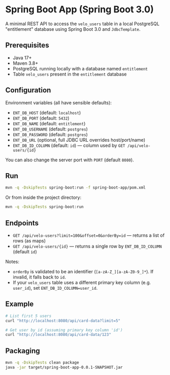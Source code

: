 # Spring Boot App (Spring Boot 3.0)

A minimal REST API to access the `velo_users` table in a local PostgreSQL "entitlement" database using Spring Boot 3.0 and `JdbcTemplate`.

## Prerequisites

- Java 17+
- Maven 3.8+
- PostgreSQL running locally with a database named `entitlement`
- Table `velo_users` present in the `entitlement` database

## Configuration

Environment variables (all have sensible defaults):

- `ENT_DB_HOST` (default: `localhost`)
- `ENT_DB_PORT` (default: `5432`)
- `ENT_DB_NAME` (default: `entitlement`)
- `ENT_DB_USERNAME` (default: `postgres`)
- `ENT_DB_PASSWORD` (default: `postgres`)
- `ENT_DB_URL` (optional, full JDBC URL overrides host/port/name)
- `ENT_DB_ID_COLUMN` (default: `id`) — column used by `GET /api/velo-users/{id}`

You can also change the server port with `PORT` (default `8080`).

## Run

```bash
mvn -q -DskipTests spring-boot:run -f spring-boot-app/pom.xml
```

Or from inside the project directory:

```bash
mvn -q -DskipTests spring-boot:run
```

## Endpoints

- `GET /api/velo-users?limit=100&offset=0&orderBy=id` — returns a list of rows (as maps)
- `GET /api/velo-users/{id}` — returns a single row by `ENT_DB_ID_COLUMN` (default `id`)

Notes:
- `orderBy` is validated to be an identifier (`[a-zA-Z_][a-zA-Z0-9_]*`). If invalid, it falls back to `id`.
- If your `velo_users` table uses a different primary key column (e.g. `user_id`), set `ENT_DB_ID_COLUMN=user_id`.

## Example

```bash
# List first 5 users
curl "http://localhost:8080/api/card-data?limit=5"

# Get user by id (assuming primary key column 'id')
curl "http://localhost:8080/api/card-data/123"
```

## Packaging

```bash
mvn -q -DskipTests clean package
java -jar target/spring-boot-app-0.0.1-SNAPSHOT.jar
```
